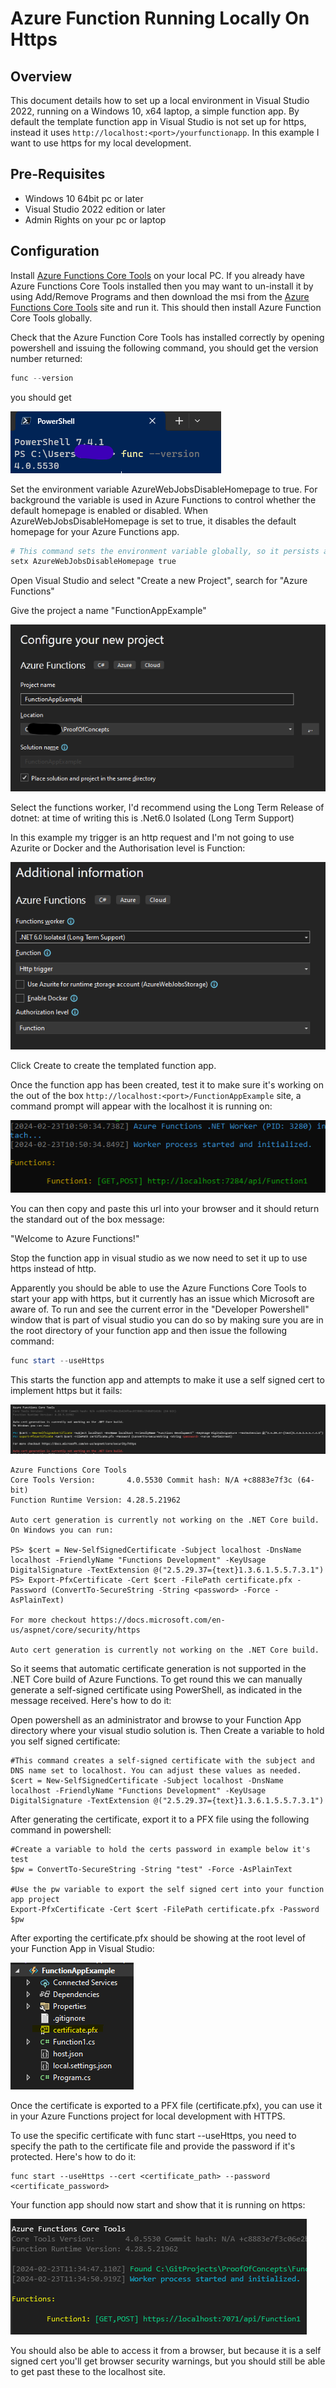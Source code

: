 # Azure Function Running Locally On Https
## Overview
This document details how to set up a local environment in Visual Studio 2022, running on a Windows 10, x64 laptop, a simple function app.  By default the template function app in Visual Studio is not set up for https, instead it uses `http://localhost:<port>/yourfunctionapp`.  In this example I want to use https for my local development.

## Pre-Requisites
- Windows 10 64bit  pc or later
- Visual Studio 2022 edition or later
- Admin Rights on your pc or laptop

## Configuration
Install [Azure Functions Core Tools](https://learn.microsoft.com/en-us/azure/azure-functions/functions-run-local?tabs=windows%2Cisolated-process%2Cnode-v4%2Cpython-v2%2Chttp-trigger%2Ccontainer-apps&pivots=programming-language-csharp#install-the-azure-functions-core-tools) on your local PC.  If you already have Azure Functions Core Tools installed then you may want to un-install it by using Add/Remove Programs and then download the msi from the [Azure Functions Core Tools](https://learn.microsoft.com/en-us/azure/azure-functions/functions-run-local?tabs=windows%2Cisolated-process%2Cnode-v4%2Cpython-v2%2Chttp-trigger%2Ccontainer-apps&pivots=programming-language-csharp#install-the-azure-functions-core-tools) site and run it.  This should then install Azure Function Core Tools globally.

Check that the Azure Function Core Tools has installed correctly by opening powershell and issuing the following command, you should get the version number returned:
```powershell
func --version
```
you should get

![Powershell result](../../Images/pwFuncToolVersion.png)

Set the environment variable AzureWebJobsDisableHomepage to true.  For background the variable is used in Azure Functions to control whether the default homepage is enabled or disabled.  When AzureWebJobsDisableHomepage is set to true, it disables the default homepage for your Azure Functions app.
```powershell
# This command sets the environment variable globally, so it persists across sessions.
setx AzureWebJobsDisableHomepage true
```

Open Visual Studio and select "Create a new Project", search for "Azure Functions"

Give the project a name "FunctionAppExample"

![Function App Create](../../Images/vsfuncapp.png)

Select the functions worker, I'd recommend using the Long Term Release of dotnet: at time of writing this is .Net6.0 Isolated (Long Term Support)

In this example my trigger is an http request and I'm not going to use Azurite or Docker and the Authorisation level is Function:

![VS Additional Information](../../Images/VSAdditionalInfo.png)

Click Create to create the templated function app.

Once the function app has been created, test it to make sure it's working on the out of the box `http://localhost:<port>/FunctionAppExample` site, a command prompt will appear with the localhost it is running on:

![VS Func App Running Command Line](../../Images/FuncAppCmdPrompt.png)

You can then copy and paste this url into your browser and it should return the standard out of the box message:

"Welcome to Azure Functions!"

Stop the function app in visual studio as we now need to set it up to use https instead of http.

Apparently you should be able to use the Azure Functions Core Tools to start your app with https, but it currently has an issue which Microsoft are aware of.  To run and see the current error in the "Developer Powershell" window that is part of visual studio you can do so by making sure you are in the root directory of your function app and then issue the following command:
```powershell
func start --useHttps
```
This starts the function app and attempts to make it use a self signed cert to implement https but it fails:

![Func App Execution Error HTTPS](../../Images/FuncAppExecutionError.png)

```
Azure Functions Core Tools
Core Tools Version:       4.0.5530 Commit hash: N/A +c8883e7f3c (64-bit)
Function Runtime Version: 4.28.5.21962

Auto cert generation is currently not working on the .NET Core build.
On Windows you can run:

PS> $cert = New-SelfSignedCertificate -Subject localhost -DnsName localhost -FriendlyName "Functions Development" -KeyUsage DigitalSignature -TextExtension @("2.5.29.37={text}1.3.6.1.5.5.7.3.1")
PS> Export-PfxCertificate -Cert $cert -FilePath certificate.pfx -Password (ConvertTo-SecureString -String <password> -Force -AsPlainText)

For more checkout https://docs.microsoft.com/en-us/aspnet/core/security/https

Auto cert generation is currently not working on the .NET Core build.
```
So it seems that automatic certificate generation is not supported in the .NET Core build of Azure Functions. To get round this we can manually generate a self-signed certificate using PowerShell, as indicated in the message received. Here's how to do it:

Open powershell as an administrator and browse to your Function App directory where your visual studio solution is.  Then Create a variable to hold you self signed certificate:
```
#This command creates a self-signed certificate with the subject and DNS name set to localhost. You can adjust these values as needed.
$cert = New-SelfSignedCertificate -Subject localhost -DnsName localhost -FriendlyName "Functions Development" -KeyUsage DigitalSignature -TextExtension @("2.5.29.37={text}1.3.6.1.5.5.7.3.1")
```

After generating the certificate, export it to a PFX file using the following command in powershell:
```
#Create a variable to hold the certs password in example below it's test
$pw = ConvertTo-SecureString -String "test" -Force -AsPlainText

#Use the pw variable to export the self signed cert into your function app project
Export-PfxCertificate -Cert $cert -FilePath certificate.pfx -Password $pw
```
After exporting the certificate.pfx should be showing at the root level of your Function App in Visual Studio:

![VS Self Signed Cert](../../Images/selfsignedcertVS.png)

Once the certificate is exported to a PFX file (certificate.pfx), you can use it in your Azure Functions project for local development with HTTPS.

To use the specific certificate with func start --useHttps, you need to specify the path to the certificate file and provide the password if it's protected. Here's how to do it:

```
func start --useHttps --cert <certificate_path> --password <certificate_password>
```

Your function app should now start and show that it is running on https:

![https localhost](../../Images/httpsFuncApp.png)

You should also be able to access it from a browser, but because it is a self signed cert you'll get browser security warnings, but you should still be able to get past these to the localhost site.



